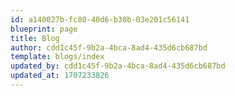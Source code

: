 ```yaml
---
id: a140027b-fc80-40d6-b30b-03e201c56141
blueprint: page
title: Blog
author: cdd1c45f-9b2a-4bca-8ad4-435d6cb687bd
template: blogs/index
updated_by: cdd1c45f-9b2a-4bca-8ad4-435d6cb687bd
updated_at: 1707233826
---
```

